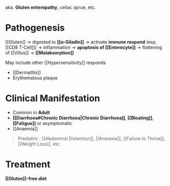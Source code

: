 aka. **Gluten enteropathy**, celiac sprue, etc.

# Pathogenesis
[[Gluten]] -> digested to **[[α-Giladin]]** -> activate **immune respond** (esp. [[CD8 T-Cell]]) -> inflammation -> **apoptosis of [[Enterocyte]]** -> flattening of [[Villus]] -> **[[Malabsorption]]**

May include other [[Hypersensitivity]] responds
- [[Dermatitis]]
- Erythematous plaque

# Clinical Manifestation
- Common in **Adult**
- **[[Diarrhoea#Chronic Diarrhoea|Chronic Diarrhoea]]**, **[[Bloating]]**, **[[Fatigue]]** or asymptomatic 
- [[Anaemia]]
> Prediatric : [[Abdominal Distention]], [[Anorexia]], [[Failure to Thrive]], [[Weight Loss]], etc.

# Treatment
**[[Gluten]]-free diet**